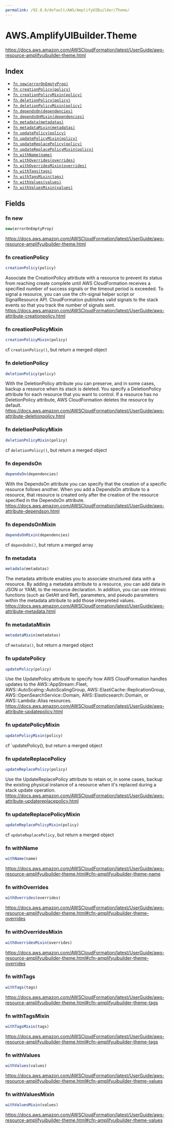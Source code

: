 ```yaml
---
permalink: /92.0.0/default/AWS/AmplifyUIBuilder/Theme/
---
```


# AWS.AmplifyUIBuilder.Theme

https://docs.aws.amazon.com/AWSCloudFormation/latest/UserGuide/aws-resource-amplifyuibuilder-theme.html

## Index

* [`fn new(errorOnEmptyProp)`](#fn-new)
* [`fn creationPolicy(policy)`](#fn-creationpolicy)
* [`fn creationPolicyMixin(policy)`](#fn-creationpolicymixin)
* [`fn deletionPolicy(policy)`](#fn-deletionpolicy)
* [`fn deletionPolicyMixin(policy)`](#fn-deletionpolicymixin)
* [`fn dependsOn(dependencies)`](#fn-dependson)
* [`fn dependsOnMixin(dependencies)`](#fn-dependsonmixin)
* [`fn metadata(metadatas)`](#fn-metadata)
* [`fn metadataMixin(metadatas)`](#fn-metadatamixin)
* [`fn updatePolicy(policy)`](#fn-updatepolicy)
* [`fn updatePolicyMixin(policy)`](#fn-updatepolicymixin)
* [`fn updateReplacePolicy(policy)`](#fn-updatereplacepolicy)
* [`fn updateReplacePolicyMixin(policy)`](#fn-updatereplacepolicymixin)
* [`fn withName(name)`](#fn-withname)
* [`fn withOverrides(overrides)`](#fn-withoverrides)
* [`fn withOverridesMixin(overrides)`](#fn-withoverridesmixin)
* [`fn withTags(tags)`](#fn-withtags)
* [`fn withTagsMixin(tags)`](#fn-withtagsmixin)
* [`fn withValues(values)`](#fn-withvalues)
* [`fn withValuesMixin(values)`](#fn-withvaluesmixin)

## Fields

### fn new

```ts
new(errorOnEmptyProp)
```

https://docs.aws.amazon.com/AWSCloudFormation/latest/UserGuide/aws-resource-amplifyuibuilder-theme.html

### fn creationPolicy

```ts
creationPolicy(policy)
```

Associate the CreationPolicy attribute with a resource to prevent its status from reaching create complete until AWS CloudFormation receives a specified number of success signals or the timeout period is exceeded. To signal a resource, you can use the cfn-signal helper script or SignalResource API. CloudFormation publishes valid signals to the stack events so that you track the number of signals sent. 
https://docs.aws.amazon.com/AWSCloudFormation/latest/UserGuide/aws-attribute-creationpolicy.html

### fn creationPolicyMixin

```ts
creationPolicyMixin(policy)
```

cf `creationPolicy()`, but return a merged object

### fn deletionPolicy

```ts
deletionPolicy(policy)
```

With the DeletionPolicy attribute you can preserve, and in some cases, backup a resource when its stack is deleted. You specify a DeletionPolicy attribute for each resource that you want to control. If a resource has no DeletionPolicy attribute, AWS CloudFormation deletes the resource by default. 
https://docs.aws.amazon.com/AWSCloudFormation/latest/UserGuide/aws-attribute-deletionpolicy.html

### fn deletionPolicyMixin

```ts
deletionPolicyMixin(policy)
```

cf `deletionPolicy()`, but return a merged object

### fn dependsOn

```ts
dependsOn(dependencies)
```

With the DependsOn attribute you can specify that the creation of a specific resource follows another. When you add a DependsOn attribute to a resource, that resource is created only after the creation of the resource specified in the DependsOn attribute. 
https://docs.aws.amazon.com/AWSCloudFormation/latest/UserGuide/aws-attribute-dependson.html

### fn dependsOnMixin

```ts
dependsOnMixin(dependencies)
```

cf `dependsOn()`, but return a merged array

### fn metadata

```ts
metadata(metadatas)
```

The metadata attribute enables you to associate structured data with a resource. By adding a metadata attribute to a resource, you can add data in JSON or YAML to the resource declaration. In addition, you can use intrinsic functions (such as GetAtt and Ref), parameters, and pseudo parameters within the metadata attribute to add those interpreted values. 
https://docs.aws.amazon.com/AWSCloudFormation/latest/UserGuide/aws-attribute-metadata.html

### fn metadataMixin

```ts
metadataMixin(metadatas)
```

cf `metadata()`, but return a merged object

### fn updatePolicy

```ts
updatePolicy(policy)
```

Use the UpdatePolicy attribute to specify how AWS CloudFormation handles updates to the AWS::AppStream::Fleet, AWS::AutoScaling::AutoScalingGroup, AWS::ElastiCache::ReplicationGroup, AWS::OpenSearchService::Domain, AWS::Elasticsearch::Domain, or AWS::Lambda::Alias resources. 
https://docs.aws.amazon.com/AWSCloudFormation/latest/UserGuide/aws-attribute-updatepolicy.html

### fn updatePolicyMixin

```ts
updatePolicyMixin(policy)
```

cf `updatePolicy(), but return a merged object

### fn updateReplacePolicy

```ts
updateReplacePolicy(policy)
```

Use the UpdateReplacePolicy attribute to retain or, in some cases, backup the existing physical instance of a resource when it's replaced during a stack update operation. 
https://docs.aws.amazon.com/AWSCloudFormation/latest/UserGuide/aws-attribute-updatereplacepolicy.html

### fn updateReplacePolicyMixin

```ts
updateReplacePolicyMixin(policy)
```

cf `updateReplacePolicy`, but return a merged object

### fn withName

```ts
withName(name)
```

https://docs.aws.amazon.com/AWSCloudFormation/latest/UserGuide/aws-resource-amplifyuibuilder-theme.html#cfn-amplifyuibuilder-theme-name

### fn withOverrides

```ts
withOverrides(overrides)
```

https://docs.aws.amazon.com/AWSCloudFormation/latest/UserGuide/aws-resource-amplifyuibuilder-theme.html#cfn-amplifyuibuilder-theme-overrides

### fn withOverridesMixin

```ts
withOverridesMixin(overrides)
```

https://docs.aws.amazon.com/AWSCloudFormation/latest/UserGuide/aws-resource-amplifyuibuilder-theme.html#cfn-amplifyuibuilder-theme-overrides

### fn withTags

```ts
withTags(tags)
```

https://docs.aws.amazon.com/AWSCloudFormation/latest/UserGuide/aws-resource-amplifyuibuilder-theme.html#cfn-amplifyuibuilder-theme-tags

### fn withTagsMixin

```ts
withTagsMixin(tags)
```

https://docs.aws.amazon.com/AWSCloudFormation/latest/UserGuide/aws-resource-amplifyuibuilder-theme.html#cfn-amplifyuibuilder-theme-tags

### fn withValues

```ts
withValues(values)
```

https://docs.aws.amazon.com/AWSCloudFormation/latest/UserGuide/aws-resource-amplifyuibuilder-theme.html#cfn-amplifyuibuilder-theme-values

### fn withValuesMixin

```ts
withValuesMixin(values)
```

https://docs.aws.amazon.com/AWSCloudFormation/latest/UserGuide/aws-resource-amplifyuibuilder-theme.html#cfn-amplifyuibuilder-theme-values